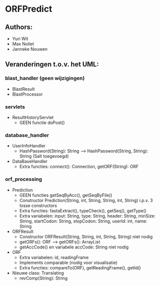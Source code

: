 # ORFPredict
## Authors:
* Yuri Wit
* Max Nollet
* Janneke Nouwen

## Veranderingen t.o.v. het UML:
### blast_handler (geen wijzigingen)
  * BlastResult
  * BlastProcessor
### servlets
  * ResultHistoryServlet
    * GEEN functie doPost()
### database_handler
  * UserInfoHandler
    * HashPassword(String): String --> HashPassword(String, String): String (Salt toegevoegd)
  * DataBaseHandler
    * Extra functies: connect(): Connection, getORF(String): ORF
### orf_processing
  * Prediction
    * GEEN functies getSeqByAcc(), getSeqByFile()
    * Constructor Prediction(String, int, String, String, int, String) i.p.v. 3 losse constructors
    * Extra functies: fastaExtract(), typeCheck(), getSeq(), getType()
    * Extra variabelen: input: String, type: String, header: String, minSize: String, startCodon: String, stopCodon: String, userId: int, name: String
  * ORFResult
    * Constructor ORFResult(String, String, int, String, String) niet nodig 
    * getORFs(): ORF --> getORFs(): ArrayList<ORF>
    * getAccCode() en variabele accCode: String niet nodig
  * ORF
    * Extra variabelen: id, readingFrame
    * Implements comparable (nodig voor visualisatie)
    * Extra functies: compareTo(ORF), getReadingFrame(), getId()
  * Nieuwe class: Translating
    * revComp(String): String 

